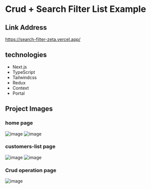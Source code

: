 # Crud + Search Filter List Example

## Link Address
https://search-filter-zeta.vercel.app/

## technologies
* Next.js
* TypeScript
* Tailwindcss
* Redux
* Context
* Portal

## Project Images
### home page
![image](https://github.com/programmingskills-2022/crud-search-filter-sort-pagination/assets/119696712/55816639-13f0-404d-aed3-99bd6590d50a)
![image](https://github.com/programmingskills-2022/crud-search-filter-sort-pagination/assets/119696712/52560b85-4c5a-4423-a3b1-abaf2964e8b5)

### customers-list page
![image](https://github.com/programmingskills-2022/crud-search-filter-sort-pagination/assets/119696712/0a0c3ec4-fe57-43b7-bfed-a15d70bf953d)
![image](https://github.com/programmingskills-2022/crud-search-filter-sort-pagination/assets/119696712/21fbb6fa-c63e-4cad-95f5-64405a598c67)

### Crud operation page
![image](https://github.com/programmingskills-2022/crud-search-filter-sort-pagination/assets/119696712/e5f1cfd5-b54f-410b-99f9-b786f551ae87)



